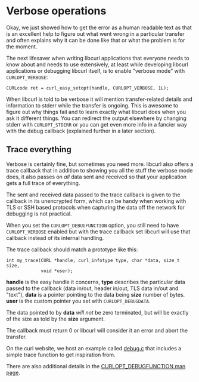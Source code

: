 # Verbose operations

Okay, we just showed how to get the error as a human readable text as that is
an excellent help to figure out what went wrong in a particular transfer and
often explains why it can be done like that or what the problem is for the
moment.

The next lifesaver when writing libcurl applications that everyone needs to
know about and needs to use extensively, at least while developing libcurl
applications or debugging libcurl itself, is to enable "verbose mode" with
`CURLOPT_VERBOSE`:

    CURLcode ret = curl_easy_setopt(handle, CURLOPT_VERBOSE, 1L);

When libcurl is told to be verbose it will mention transfer-related details
and information to stderr while the transfer is ongoing. This is awesome to
figure out why things fail and to learn exactly what libcurl does when you ask
it different things. You can redirect the output elsewhere by changing stderr
with `CURLOPT_STDERR` or you can get even more info in a fancier way with the
debug callback (explained further in a later section).

## Trace everything

Verbose is certainly fine, but sometimes you need more. libcurl also offers a
trace callback that in addition to showing you all the stuff the verbose mode
does, it also passes on *all* data sent and received so that your application
gets a full trace of everything.

The sent and received data passed to the trace callback is given to the
callback in its unencrypted form, which can be handy when working with
TLS or SSH based protocols when capturing the data off the network for
debugging is not practical.

When you set the `CURLOPT_DEBUGFUNCTION` option, you still need to have
`CURLOPT_VERBOSE` enabled but with the trace callback set libcurl will use
that callback instead of its internal handling.

The trace callback should match a prototype like this:

    int my_trace(CURL *handle, curl_infotype type, char *data, size_t size,
                 void *user);

**handle** is the easy handle it concerns, **type** describes the particular
data passed to the callback (data in/out, header in/out, TLS data in/out and
"text"), **data** is a pointer pointing to the data being **size** number of
bytes. **user** is the custom pointer you set with `CURLOPT_DEBUGDATA`.

The data pointed to by **data** *will not* be zero terminated, but will be
exactly of the size as told by the **size** argument.

The callback must return 0 or libcurl will consider it an error and abort the
transfer.

On the curl website, we host an example called
[debug.c](https://curl.se/libcurl/c/debug.html) that includes a simple trace
function to get inspiration from.

There are also additional details in the [CURLOPT_DEBUGFUNCTION man
page](https://curl.se/libcurl/c/CURLOPT_DEBUGFUNCTION.html).
